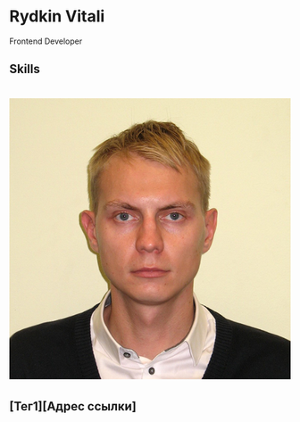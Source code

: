 # Rydkin Vitali

Frontend Developer

## Skills

![main](main_photo.jpg "Photo")
===
[Тег1][Адрес ссылки]
---


